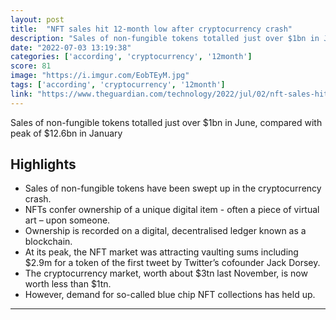 ```yaml
---
layout: post
title:  "NFT sales hit 12-month low after cryptocurrency crash"
description: "Sales of non-fungible tokens totalled just over $1bn in June, compared with peak of $12.6bn in January"
date: "2022-07-03 13:19:38"
categories: ['according', 'cryptocurrency', '12month']
score: 81
image: "https://i.imgur.com/EobTEyM.jpg"
tags: ['according', 'cryptocurrency', '12month']
link: "https://www.theguardian.com/technology/2022/jul/02/nft-sales-hit-12-month-low-after-cryptocurrency-crash"
---
```


Sales of non-fungible tokens totalled just over $1bn in June, compared with peak of $12.6bn in January

## Highlights

- Sales of non-fungible tokens have been swept up in the cryptocurrency crash.
- NFTs confer ownership of a unique digital item - often a piece of virtual art – upon someone.
- Ownership is recorded on a digital, decentralised ledger known as a blockchain.
- At its peak, the NFT market was attracting vaulting sums including $2.9m for a token of the first tweet by Twitter’s cofounder Jack Dorsey.
- The cryptocurrency market, worth about $3tn last November, is now worth less than $1tn.
- However, demand for so-called blue chip NFT collections has held up.

---
